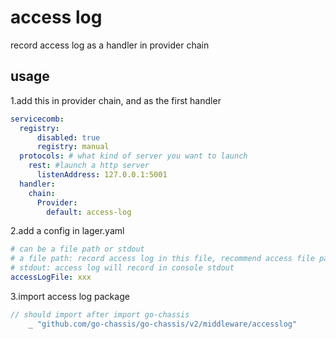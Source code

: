 # access log
record access log as a handler in provider chain
## usage

1.add this in provider chain, and as the first handler
```yaml
servicecomb:
  registry:
      disabled: true
      registry: manual
  protocols: # what kind of server you want to launch
    rest: #launch a http server
      listenAddress: 127.0.0.1:5001
  handler:
    chain:
      Provider:
        default: access-log
```
2.add a config in lager.yaml
```yaml
# can be a file path or stdout
# a file path: record access log in this file, recommend access file path' dir is same as log file'dir
# stdout: access log will record in console stdout
accessLogFile: xxx
```

3.import access log package
```go
// should import after import go-chassis
	_ "github.com/go-chassis/go-chassis/v2/middleware/accesslog"
```
